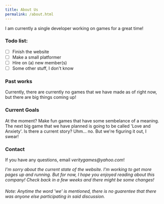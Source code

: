 ```yaml
---
title: About Us
permalink: /about.html
---
```


I am currently a single developer working on games for a great time!

### Todo list:
- [ ] Finish the website
- [ ] Make a small platformer
- [ ] Hire on (a) new member(s)
- [ ] Some other stuff, I don't know

### Past works
Currently, there are currently no games that we have made as of right now, but there are big things coming up!

### Current Goals
At the moment? Make fun games that have some sembelance of a meaning. The next big game that we have planned is going to be called 'Love and Anxiety'. Is there a current story? Uhm... no. But we're figuring it out, I swear!

### Contact
If you have any questions, email _veritygames@yahoo.com_!

_I'm sorry about the current state of the website. I'm working to get more pages up and running. But for now, I hope you enjoyed reading about this company! Check back in a few weeks and there might be some changes!_

###### _Note: Anytime the word 'we' is mentioned, there is no guarentee that there was anyone else participating in said discussion._
